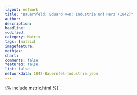 ```yaml
---
layout: network
title: "Bauernfeld, Eduard von: Industrie und Herz (1842)"
author:
description:
headline:
modified:
category: Matrix
tags: [matrix]
imagefeature: 
mathjax: 
chart: 
comments: false
featured: false
list: false
networkdata: 1842-Bauernfel-Industrie.json
---
```

{% include matrix.html %}
